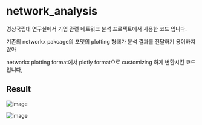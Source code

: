 # network_analysis

경상국립대 연구실에서 기업 관련 네트워크 분석 프로젝트에서 사용한 코드 입니다.

기존의 networkx pakcage의 포맷의 plotting  형태가 분석 결과를 전달하기 용이하지 않아 

networkx plotting format에서 plotly format으로 customizing 하게 변환시킨 코드입니다,


## Result
![image](https://user-images.githubusercontent.com/90737305/200571324-15dd06e8-4ba9-4b77-87a4-476aa96bd07c.png)

![image](https://user-images.githubusercontent.com/90737305/200571166-b4fb5159-37d6-4a7e-b36d-d0fd64200a4f.png)

